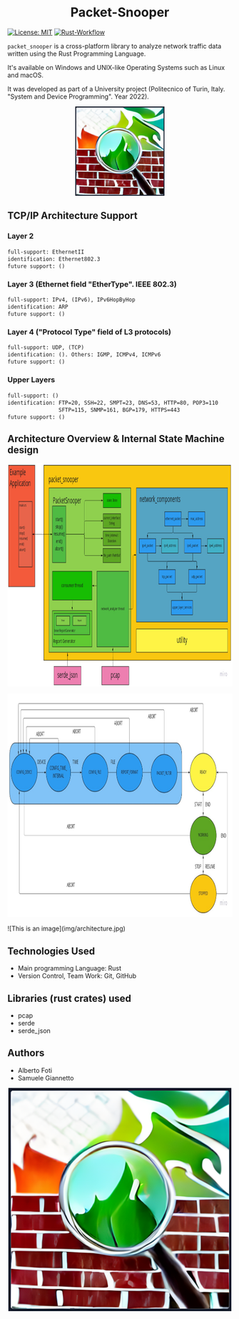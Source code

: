 <div align="center">

# Packet-Snooper

</div>

[![License: MIT](https://img.shields.io/badge/License-MIT-yellow.svg)](https://opensource.org/licenses/MIT)
[![Rust-Workflow](https://github.com/XXmorpheusX/PacketSnooper/actions/workflows/rust_workflow.yml/badge.svg)](https://github.com/XXmorpheusX/PacketSnooper/actions/workflows/rust_workflow.yml)

`packet_snooper` is a cross-platform library to analyze network traffic data written using the Rust Programming Language.

It's available on Windows and UNIX-like Operating Systems such as Linux and macOS.

It was developed as part of a University project (Politecnico of Turin, Italy. "System and Device Programming". Year 2022).

<p align="center">
  <img src="img/packet_snooper_logo.png" style="alignment: center" width="200" height="200" />
</p>


## TCP/IP Architecture Support
### Layer 2
````
full-support: EthernetII
identification: Ethernet802.3
future support: ()
````
### Layer 3 (Ethernet field "EtherType". IEEE 802.3)
````
full-support: IPv4, (IPv6), IPv6HopByHop
identification: ARP
future support: ()
````
### Layer 4 ("Protocol Type" field of L3 protocols)
````
full-support: UDP, (TCP)
identification: (). Others: IGMP, ICMPv4, ICMPv6
future support: ()
````
### Upper Layers
````
full-support: ()
identification: FTP=20, SSH=22, SMPT=23, DNS=53, HTTP=80, POP3=110
                SFTP=115, SNMP=161, BGP=179, HTTPS=443
future support: ()
````

## Architecture Overview & Internal State Machine design
<div>
    <p align="center">
      <img src="img/architecture.jpg" width="1000" height="500" />
    </p>
    <p align="center">
      <img src="img/state_machine.jpg" width="870" height="500" />
    </p>
</div>
![This is an image](img/architecture.jpg)

## Technologies Used
- Main programming Language: Rust
- Version Control, Team Work: Git, GitHub

## Libraries (rust crates) used
- pcap
- serde
- serde_json

## Authors
- Alberto Foti
- Samuele Giannetto

<p align="center">
  <img src="img/packet_snooper_logo.png" style="alignment: center" width="500" height="500" />
</p>
